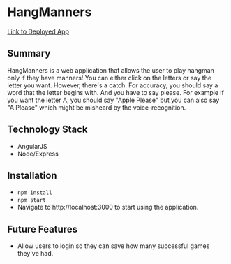 # HangManners
[Link to Deployed App](http://hangmanners.herokuapp.com)

## Summary 
HangManners is a web application that allows the user to play hangman only if they have manners! You can either click on the letters or say the letter you want. However, there's a catch. For accuracy, you should say a word that the letter begins with. And you have to say please. For example if you want the letter A, you should say "Apple Please" but you can also say "A Please" which might be misheard by the voice-recognition.

## Technology Stack
- AngularJS  
- Node/Express

## Installation
- `npm install`
- `npm start`
- Navigate to http://localhost:3000 to start using the application.

## Future Features
- Allow users to login so they can save how many successful games they've had.